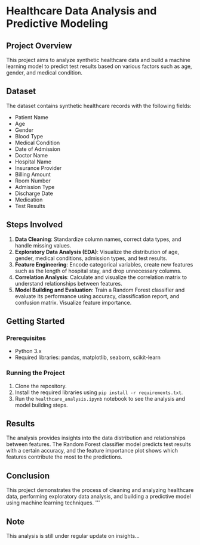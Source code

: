 # Healthcare Data Analysis and Predictive Modeling

## Project Overview

This project aims to analyze synthetic healthcare data and build a machine learning model to predict test results based on various factors such as age, gender, and medical condition.

## Dataset

The dataset contains synthetic healthcare records with the following fields:
- Patient Name
- Age
- Gender
- Blood Type
- Medical Condition
- Date of Admission
- Doctor Name
- Hospital Name
- Insurance Provider
- Billing Amount
- Room Number
- Admission Type
- Discharge Date
- Medication
- Test Results

## Steps Involved

1. **Data Cleaning**: Standardize column names, correct data types, and handle missing values.
2. **Exploratory Data Analysis (EDA)**: Visualize the distribution of age, gender, medical conditions, admission types, and test results.
3. **Feature Engineering**: Encode categorical variables, create new features such as the length of hospital stay, and drop unnecessary columns.
4. **Correlation Analysis**: Calculate and visualize the correlation matrix to understand relationships between features.
5. **Model Building and Evaluation**: Train a Random Forest classifier and evaluate its performance using accuracy, classification report, and confusion matrix. Visualize feature importance.

## Getting Started

### Prerequisites

- Python 3.x
- Required libraries: pandas, matplotlib, seaborn, scikit-learn

### Running the Project

1. Clone the repository.
2. Install the required libraries using `pip install -r requirements.txt`.
3. Run the `healthcare_analysis.ipynb` notebook to see the analysis and model building steps.

## Results

The analysis provides insights into the data distribution and relationships between features. The Random Forest classifier model predicts test results with a certain accuracy, and the feature importance plot shows which features contribute the most to the predictions.

## Conclusion

This project demonstrates the process of cleaning and analyzing healthcare data, performing exploratory data analysis, and building a predictive model using machine learning techniques.
'''

## Note
This analysis is still under regular update on insights...

